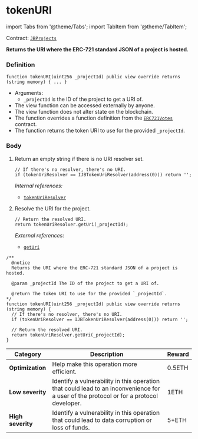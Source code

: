 # tokenURI

import Tabs from '@theme/Tabs';
import TabItem from '@theme/TabItem';

Contract: [`JBProjects`](/api/contracts/jbprojects/README.md)​‌

<Tabs>
<TabItem value="Step by step" label="Step by step">

**Returns the URI where the ERC-721 standard JSON of a project is hosted.**

### Definition

```solidity
function tokenURI(uint256 _projectId) public view override returns (string memory) { ... }
```

* Arguments:
  * `_projectId` is the ID of the project to get a URI of.
* The view function can be accessed externally by anyone.
* The view function does not alter state on the blockchain.
* The function overrides a function definition from the [`ERC721Votes`](https://docs.openzeppelin.com/contracts/4.x/api/token/erc721#ERC721Votes) contract.
* The function returns the token URI to use for the provided `_projectId`.

### Body

1.  Return an empty string if there is no URI resolver set.

    ```solidity
    // If there's no resolver, there's no URI.
    if (tokenUriResolver == IJBTokenUriResolver(address(0))) return '';
    ```

    _Internal references:_

    * [`tokenUriResolver`](/api/contracts/jbprojects/properties/tokenuriresolver.md)
2.  Resolve the URI for the project.

    ```solidity
    // Return the resolved URI.
    return tokenUriResolver.getUri(_projectId);
    ```

    _External references:_

    * [`getUri`](/api/interfaces/ijbtokenuriresolver.md)


</TabItem>

<TabItem value="Code" label="Code">

```solidity
/**
  @notice 
  Returns the URI where the ERC-721 standard JSON of a project is hosted.

  @param _projectId The ID of the project to get a URI of.

  @return The token URI to use for the provided `_projectId`.
*/
function tokenURI(uint256 _projectId) public view override returns (string memory) {
  // If there's no resolver, there's no URI.
  if (tokenUriResolver == IJBTokenUriResolver(address(0))) return '';

  // Return the resolved URI.
  return tokenUriResolver.getUri(_projectId);
}
```

</TabItem>

<TabItem value="Bug bounty" label="Bug bounty">

| Category          | Description                                                                                                                            | Reward |
| ----------------- | -------------------------------------------------------------------------------------------------------------------------------------- | ------ |
| **Optimization**  | Help make this operation more efficient.                                                                                               | 0.5ETH |
| **Low severity**  | Identify a vulnerability in this operation that could lead to an inconvenience for a user of the protocol or for a protocol developer. | 1ETH   |
| **High severity** | Identify a vulnerability in this operation that could lead to data corruption or loss of funds.                                        | 5+ETH  |

</TabItem>
</Tabs>
